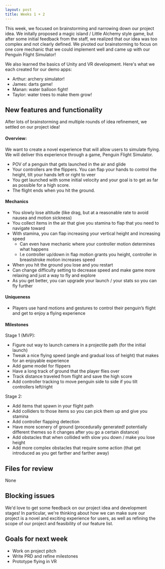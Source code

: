 ```yaml
---
layout: post
title: Weeks 1 + 2
---
```


This week, we focused on brainstorming and narrowing down our project idea. We initally proposed a magic island / Little Alchemy style game, but after some initial feedback from the staff, we realized that our idea was too complex and not clearly defined. We pivoted our brainstorming to focus on one core mechanic that we could implement well and came up with our Penguin Flight Simulator!

We also learned the basics of Unity and VR development. Here's what we each created for our demo apps:
* Arthur: archery simulator!
* James: darts game!
* Manan: water balloon fight!
* Taylor: water trees to make them grow!

## New features and functionality
After lots of brainstorming and multiple rounds of idea refinement, we settled on our project idea!

#### Overview:
We want to create a novel experience that will allow users to simulate flying. We will deliver this experience through a game, Penguin Flight Simulator. 
* POV of a penguin that gets launched in the air and glide
* Your controllers are the flippers. You can flap your hands to control the height, tilt your hands left or right to veer
* You get launched with some initial velocity and your goal is to get as far as possible for a high score.
* The flight ends when you hit the ground.

#### Mechanics
* You slowly lose altitude (like drag, but at a reasonable rate to avoid nausea and motion sickness)
* You collect items in the air that give you stamina to flap that you need to navigate toward 
* With stamina, you can flap increasing your vertical height and increasing speed
    * Can even have mechanic where your controller motion determines what happens
    * I.e controller up/down in flap motion grants you height, controller in breaststroke motion increases speed
* When you hit the ground you lose and you restart
* Can change difficulty setting to decrease speed and make game more relaxing and just a way to fly and explore
* As you get better, you can upgrade your launch / your stats so you can fly further

#### Uniqueness
* Players use hand motions and gestures to control their penguin’s flight and get to enjoy a flying experience

#### Milestones
Stage 1 (MVP):
* Figure out way to launch camera in a projectile path (for the initial launch)
* Tweak a nice flying speed (angle and gradual loss of height) that makes for an enjoyable experience
* Add game model for flippers
* Have a long track of ground that the player flies over
* Track distance traveled from flight and save the high score
* Add controller tracking to move penguin side to side if you tilt controllers left/right

Stage 2:
* Add items that spawn in your flight path
* Add colliders to those items so you can pick them up and give you stamina
* Add controller flapping detection
* Have more scenery of ground (procedurally generated! potentially different themes so it changes after you go a certain distance)
* Add obstacles that when collided with slow you down / make you lose height 
* Add more complex obstacles that require some action (that get introduced as you get farther and farther away)

## Files for review
None

## Blocking issues
We'd love to get some feedback on our project idea and development stages! In particular, we're thinking about how we can make sure our project is a novel and exciting experience for users, as well as refining the scope of our project and feasibility of our feature list.

## Goals for next week
* Work on project pitch
* Write PRD and refine milestones
* Prototype flying in VR